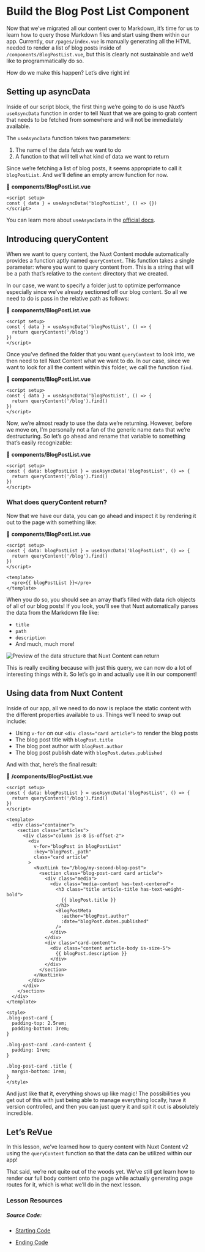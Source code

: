 Build the Blog Post List Component
==================================

Now that we’ve migrated all our content over to Markdown, it’s time for us to learn how to query those Markdown files and start using them within our app. Currently, our `/pages/index.vue` is manually generating all the HTML needed to render a list of blog posts inside of `/components/BlogPostList.vue`, but this is clearly not sustainable and we’d like to programmatically do so.

How do we make this happen? Let’s dive right in!

Setting up asyncData
--------------------

Inside of our script block, the first thing we’re going to do is use Nuxt’s `useAsyncData` function in order to tell Nuxt that we are going to grab content that needs to be fetched from somewhere and will not be immediately available.

The `useAsyncData` function takes two parameters:

1.  The name of the data fetch we want to do
2.  A function to that will tell what kind of data we want to return

Since we’re fetching a list of blog posts, it seems appropriate to call it `blogPostList`. And we’ll define an empty arrow function for now.

📄 **components/BlogPostList.vue**

    <script setup>
    const { data } = useAsyncData('blogPostList', () => {})
    </script>
    

You can learn more about `useAsyncData` in the [official docs](https://v3.nuxtjs.org/api/composables/use-async-data/).

Introducing queryContent
------------------------

When we want to query content, the Nuxt Content module automatically provides a function aptly named `queryContent`. This function takes a single parameter: where you want to query content from. This is a string that will be a path that’s relative to the `content` directory that we created.

In our case, we want to specify a folder just to optimize performance especially since we’ve already sectioned off our blog content. So all we need to do is pass in the relative path as follows:

📄 **components/BlogPostList.vue**

    <script setup>
    const { data } = useAsyncData('blogPostList', () => {
      return queryContent('/blog')
    })
    </script>
    

Once you’ve defined the folder that you want `queryContent` to look into, we then need to tell Nuxt Content what we want to do. In our case, since we want to look for all the content within this folder, we call the function `find`.

📄 **components/BlogPostList.vue**

    <script setup>
    const { data } = useAsyncData('blogPostList', () => {
      return queryContent('/blog').find()
    })
    </script>
    

Now, we’re almost ready to use the data we’re returning. However, before we move on, I’m personally not a fan of the generic name `data` that we’re destructuring. So let’s go ahead and rename that variable to something that’s easily recognizable:

📄 **components/BlogPostList.vue**

    <script setup>
    const { data: blogPostList } = useAsyncData('blogPostList', () => {
      return queryContent('/blog').find()
    })
    </script>
    

### What does queryContent return?

Now that we have our data, you can go ahead and inspect it by rendering it out to the page with something like:

📄 **components/BlogPostList.vue**

    <script setup>
    const { data: blogPostList } = useAsyncData('blogPostList', () => {
      return queryContent('/blog').find()
    })
    </script>
    
    <template>
      <pre>{{ blogPostList }}</pre>
    </template>
    

When you do so, you should see an array that’s filled with data rich objects of all of our blog posts! If you look, you’ll see that Nuxt automatically parses the data from the Markdown file like:

*   `title`
*   `path`
*   `description`
*   And much, much more!

![Preview of the data structure that Nuxt Content can return](https://firebasestorage.googleapis.com/v0/b/vue-mastery.appspot.com/o/flamelink%2Fmedia%2F05-01.jpg?alt=media&token=12783341-78f2-4580-b033-e8cafd4252ec)

This is really exciting because with just this query, we can now do a lot of interesting things with it. So let’s go in and actually use it in our component!

Using data from Nuxt Content
----------------------------

Inside of our app, all we need to do now is replace the static content with the different properties available to us. Things we’ll need to swap out include:

*   Using `v-for` on our `<div class="card article">` to render the blog posts
*   The blog post title with `blogPost.title`
*   The blog post author with `blogPost.author`
*   The blog post publish date with `blogPost.dates.published`

And with that, here’s the final result:

📄 **/components/BlogPostList.vue**

    <script setup>
    const { data: blogPostList } = useAsyncData('blogPostList', () => {
      return queryContent('/blog').find()
    })
    </script>
    
    <template>
      <div class="container">
        <section class="articles">
          <div class="column is-8 is-offset-2">
            <div
              v-for="blogPost in blogPostList"
              :key="blogPost._path"
              class="card article"
            >
              <NuxtLink to="/blog/my-second-blog-post">
                <section class="blog-post-card card article">
                  <div class="media">
                    <div class="media-content has-text-centered">
                      <h3 class="title article-title has-text-weight-bold">
                        {{ blogPost.title }}
                      </h3>
                      <BlogPostMeta
                        :author="blogPost.author"
                        :date="blogPost.dates.published"
                      />
                    </div>
                  </div>
                  <div class="card-content">
                    <div class="content article-body is-size-5">
                      {{ blogPost.description }}
                    </div>
                  </div>
                </section>
              </NuxtLink>
            </div>
          </div>
        </section>
      </div>
    </template>
    
    <style>
    .blog-post-card {
      padding-top: 2.5rem;
      padding-bottom: 3rem;
    }
    
    .blog-post-card .card-content {
      padding: 1rem;
    }
    
    .blog-post-card .title {
      margin-bottom: 1rem;
    }
    </style>
    

And just like that it, everything shows up like magic! The possibilities you get out of this with just being able to manage everything locally, have it version controlled, and then you can just query it and spit it out is absolutely incredible.

Let’s ReVue
-----------

In this lesson, we’ve learned how to query content with Nuxt Content v2 using the `queryContent` function so that the data can be utilized within our app!

That said, we’re not quite out of the woods yet. We’ve still got learn how to render our full body content onto the page while actually generating page routes for it, which is what we’ll do in the next lesson.

### Lesson Resources

##### Source Code:

*   [Starting Code](https://github.com/Code-Pop/build-a-blog-with-nuxt-3-and-nuxt-content-v2/tree/05-begin)
    
*   [Ending Code](https://github.com/Code-Pop/build-a-blog-with-nuxt-3-and-nuxt-content-v2/tree/05-end)
